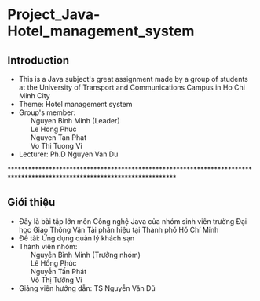 # Project_Java-Hotel_management_system
<h2> Introduction </h2>
<ul>
  <li>This is a Java subject's great assignment made by a group of students at the University of Transport and Communications Campus in Ho Chi Minh City</li>
  <li>Theme: Hotel management system</li>
  <li>
    Group's member:
    <ul type="none">
      <li>Nguyen Binh Minh (Leader)</li>
      <li>Le Hong Phuc</li>
      <li>Nguyen Tan Phat</li>
      <li>Vo Thi Tuong Vi</li>
    </ul>
   </li>
   <li>Lecturer: Ph.D Nguyen Van Du</li>
 </ul>
************************************************************************************************************************
<h2> Giới thiệu </h2>
<ul>
  <li>Đây là bài tập lớn môn Công nghệ Java của nhóm sinh viên trường Đại học Giao Thông Vận Tải phân hiệu tại Thành phố Hồ Chí Minh</li>
  <li>Đề tài: Ứng dụng quản lý khách sạn</li>
  <li>
    Thành viên nhóm:
    <ul type="none">
      <li>Nguyễn Bình Minh (Trưởng nhóm)</li>
      <li>Lê Hồng Phúc</li>
      <li>Nguyễn Tấn Phát</li>
      <li>Võ Thị Tường Vi</li>
    </ul>
   </li>
   <li>Giảng viên hướng dẫn: TS Nguyễn Văn Dũ</li>
 </ul>
